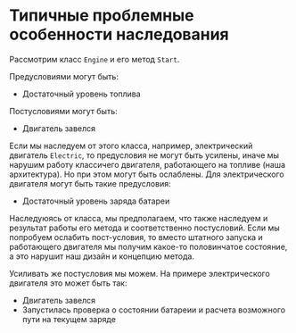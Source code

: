 # Типичные проблемные особенности наследования

Рассмотрим класс `Engine` и его метод `Start`.

Предусловиями могут быть:
- Достаточный уровень топлива

Постусловиями могут быть:
- Двигатель завелся

Если мы наследуем от этого класса, например, электрический двигатель `Electric`, то предусловия не могут быть усилены, иначе мы нарушим работу классичего двигателя, работающего на топливе (наша архитектура). Но при этом могут быть ослаблены. Для электрического двигателя могут быть такие предусловия:
- Достаточный уровень заряда батареи

Наследуюясь от класса, мы предполагаем, что также наследуем и результат работы его метода и соответственно постусловий. Если мы попробуем ослабить пост-условия, то вместо штатного запуска и работающего двигателя мы получим какое-то половинчатое состояние, а это нарушит наш дизайн и концепцию метода.

Усиливать же постусловия мы можем. На примере электрического двигателя это может быть так:
- Двигатель завелся
- Запустилась проверка о состоянии батареии и расчета возможного пути на текущем заряде